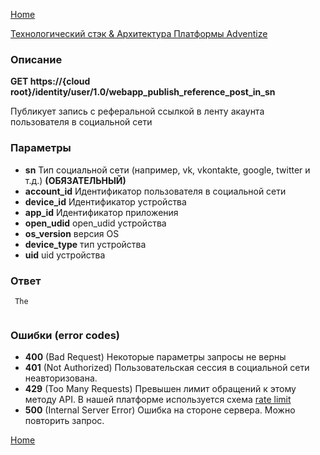 [Home](../README.md)

[Технологический стэк & Архитектура Платформы Adventize](https://github.com/WiseWaveCorporationLimited/platform-architecture/blob/master/README.md)

### Описание


**GET   https://{cloud root}/identity/user/1.0/webapp_publish_reference_post_in_sn**

Публикует запись с реферальной ссылкой в ленту акаунта пользователя в социальной сети 

### Параметры

* **sn**  Тип социальной сети (например, vk, vkontakte, google, twitter и т.д.) **(ОБЯЗАТЕЛЬНЫЙ)**
* **account_id**  Идентификатор пользователя в социальной сети
* **device_id** Идентификатор устройства
* **app_id** Идентификатор приложения
* **open_udid** open_udid устройства
* **os_version** версия OS
* **device_type** тип устройства
* **uid** uid устройства 

### Ответ
````
 The 
 
````
### Ошибки (error codes)

* **400** (Bad Request) Некоторые параметры запросы не верны
* **401** (Not Authorized) Пользовательская сессия в социальной сети неавторизована.
* **429** (Too Many Requests) Превышен лимит обращений к этому методу API. В нашей платформе используется схема [rate limit](http://en.wikipedia.org/wiki/Rate_limiting)
* **500** (Internal Server Error) Ошибка на стороне сервера. Можно повторить запрос.


[Home](../README.md)
